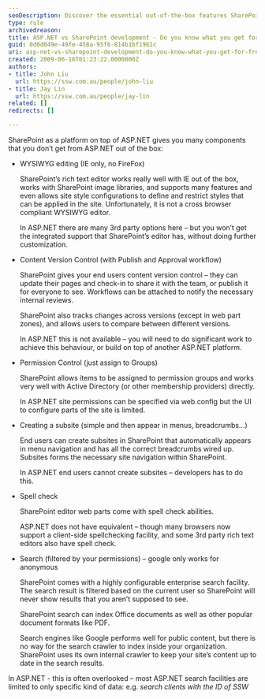 ```yaml
---
seoDescription: Discover the essential out-of-the-box features SharePoint offers compared to ASP.NET, including WYSIWYG editing, content version control, permission management, and more.
type: rule
archivedreason: 
title: ASP.NET vs SharePoint development - Do you know what you get for free out of the box?
guid: 0d0d049e-49fe-458a-95f6-814b1bf1961c
uri: asp-net-vs-sharepoint-development-do-you-know-what-you-get-for-free-out-of-the-box
created: 2009-06-16T01:23:22.0000000Z
authors:
- title: John Liu
  url: https://ssw.com.au/people/john-liu
- title: Jay Lin
  url: https://ssw.com.au/people/jay-lin
related: []
redirects: []

---
```


SharePoint as a platform on top of ASP.NET gives you many components that you don’t get from ASP.NET out of the box:
<!--endintro-->

* WYSIWYG editing (IE only, no FireFox)

    SharePoint’s rich text editor works really well with IE out of the box, works with SharePoint image libraries, and supports many features and even allows site style configurations to define and restrict styles that can be applied in the site. Unfortunately, it is not a cross browser compliant WYSIWYG editor.

    In ASP.NET there are many 3rd party options here – but you won’t get the integrated support that SharePoint’s editor has, without doing further customization.
* Content Version Control (with Publish and Approval workflow)

    SharePoint gives your end users content version control – they can update their pages and check-in to share it with the team, or publish it for everyone to see. Workflows can be attached to notify the necessary internal reviews.

    SharePoint also tracks changes across versions (except in web part zones), and allows users to compare between different versions.

    In ASP.NET this is not available – you will need to do significant work to achieve this behaviour, or build on top of another ASP.NET platform.
* Permission Control (just assign to Groups)

    SharePoint allows items to be assigned to permission groups and works very well with Active Directory (or other membership providers) directly.

    In ASP.NET site permissions can be specified via web.config but the UI to configure parts of the site is limited.
* Creating a subsite (simple and then appear in menus, breadcrumbs…)

    End users can create subsites in SharePoint that automatically appears in menu navigation and has all the correct breadcrumbs wired up. Subsites forms the necessary site navigation within SharePoint.

    In ASP.NET end users cannot create subsites – developers has to do this.
* Spell check

    SharePoint editor web parts come with spell check abilities.

    ASP.NET does not have equivalent – though many browsers now support a client-side spellchecking facility, and some 3rd party rich text editors also have spell check.
* Search (filtered by your permissions) – google only works for anonymous

    SharePoint comes with a highly configurable enterprise search facility. The search result is filtered based on the current user so SharePoint will never show results that you aren’t supposed to see.

    SharePoint search can index Office documents as well as other popular document formats like PDF.

    Search engines like Google performs well for public content, but there is no way for the search crawler to index inside your organization. SharePoint uses its own internal crawler to keep your site’s content up to date in the search results.

In ASP.NET - this is often overlooked – most ASP.NET search facilities are limited to only specific kind of data: e.g. *search clients with the ID of SSW*